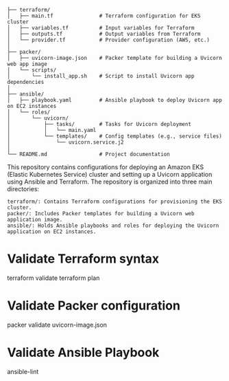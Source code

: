 
```
├── terraform/
│   ├── main.tf               # Terraform configuration for EKS cluster
│   ├── variables.tf          # Input variables for Terraform 
│   ├── outputs.tf            # Output variables from Terraform  
│   └── provider.tf           # Provider configuration (AWS, etc.)
│ 
├── packer/
│   ├── uvicorn-image.json    # Packer template for building a Uvicorn web app image
│   └── scripts/
│       └── install_app.sh    # Script to install Uvicorn app dependencies
│ 
├── ansible/
│   ├── playbook.yaml         # Ansible playbook to deploy Uvicorn app on EC2 instances
│   └── roles/
│       └── uvicorn/
│           ├── tasks/        # Tasks for Uvicorn deployment
│           │   └── main.yaml
│           └── templates/    # Config templates (e.g., service files)
│               └── uvicorn.service.j2
│
└── README.md                 # Project documentation
```


This repository contains configurations for deploying an Amazon EKS (Elastic Kubernetes Service) cluster and setting up a Uvicorn application using Ansible and Terraform. The repository is organized into three main directories:

    terraform/: Contains Terraform configurations for provisioning the EKS cluster.
    packer/: Includes Packer templates for building a Uvicorn web application image.
    ansible/: Holds Ansible playbooks and roles for deploying the Uvicorn application on EC2 instances.


# Validate Terraform syntax 
terraform validate
terraform plan

# Validate Packer configuration
packer validate uvicorn-image.json

# Validate Ansible Playbook
ansible-lint
